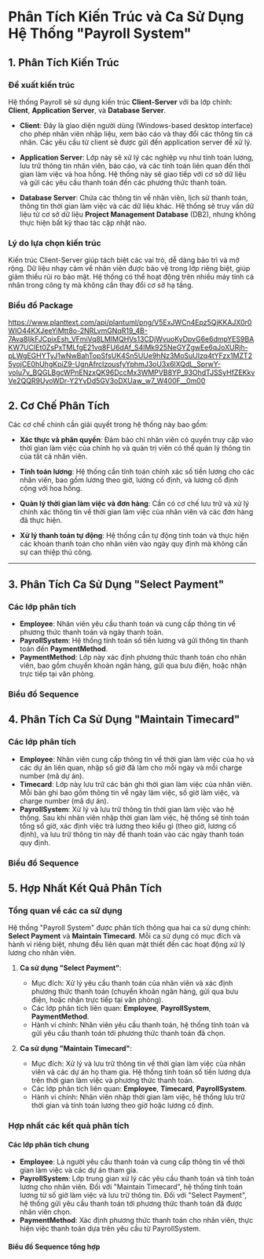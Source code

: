 # Phân Tích Kiến Trúc và Ca Sử Dụng Hệ Thống "Payroll System"

## 1. Phân Tích Kiến Trúc

### Đề xuất kiến trúc

Hệ thống Payroll sẽ sử dụng kiến trúc **Client-Server** với ba lớp chính: **Client**, **Application Server**, và **Database Server**.

- **Client**: Đây là giao diện người dùng (Windows-based desktop interface) cho phép nhân viên nhập liệu, xem báo cáo và thay đổi các thông tin cá nhân. Các yêu cầu từ client sẽ được gửi đến application server để xử lý.
  
- **Application Server**: Lớp này sẽ xử lý các nghiệp vụ như tính toán lương, lưu trữ thông tin nhân viên, báo cáo, và các tính toán liên quan đến thời gian làm việc và hoa hồng. Hệ thống này sẽ giao tiếp với cơ sở dữ liệu và gửi các yêu cầu thanh toán đến các phương thức thanh toán.

- **Database Server**: Chứa các thông tin về nhân viên, lịch sử thanh toán, thông tin thời gian làm việc và các dữ liệu khác. Hệ thống sẽ truy vấn dữ liệu từ cơ sở dữ liệu **Project Management Database** (DB2), nhưng không thực hiện bất kỳ thao tác cập nhật nào.

### Lý do lựa chọn kiến trúc

Kiến trúc Client-Server giúp tách biệt các vai trò, dễ dàng bảo trì và mở rộng. Dữ liệu nhạy cảm về nhân viên được bảo vệ trong lớp riêng biệt, giúp giảm thiểu rủi ro bảo mật. Hệ thống có thể hoạt động trên nhiều máy tính cá nhân trong công ty mà không cần thay đổi cơ sở hạ tầng.

### Biểu đồ Package
https://www.planttext.com/api/plantuml/png/V5ExJWCn4Epz5QjKKAJX0r0WIO44KXJeeYiMtt8o-2NRLvmGNqR19_4B-7Ava8ljkFJCpixEsh_VFmiVq8LMIMQHVs13CDjWvuoKyDpvG6e6dmpYES9BAKW7UCIEt0ZsPxTMLfgE21vq8FU6dAf_S4lMk925NeGYZgwEe6qJoXURjh-pLWgEGHYTyJ1wNwBahTopSfsUK4Sn5UUe9hNz3MoSuUIzq4tYFzx1MZT25yojCE0hUhgKpiZ9-UgnAfrcIzousfyYphmJ3oU3x6lXQdL_SprwY-voIu7v_BQGLBgcWPnENzxQK96DccMx3WMPVB8YP_93OhdTJSSyHfZEKkvVe2QQR9UyoWDr-Y2YvDd5GV3oDXUaw_w7_W400F__0m00

## 2. Cơ Chế Phân Tích

Các cơ chế chính cần giải quyết trong hệ thống này bao gồm:

- **Xác thực và phân quyền**: Đảm bảo chỉ nhân viên có quyền truy cập vào thời gian làm việc của chính họ và quản trị viên có thể quản lý thông tin của tất cả nhân viên.
  
- **Tính toán lương**: Hệ thống cần tính toán chính xác số tiền lương cho các nhân viên, bao gồm lương theo giờ, lương cố định, và lương cố định cộng với hoa hồng.

- **Quản lý thời gian làm việc và đơn hàng**: Cần có cơ chế lưu trữ và xử lý chính xác thông tin về thời gian làm việc của nhân viên và các đơn hàng đã thực hiện.

- **Xử lý thanh toán tự động**: Hệ thống cần tự động tính toán và thực hiện các khoản thanh toán cho nhân viên vào ngày quy định mà không cần sự can thiệp thủ công.

---

## 3. Phân Tích Ca Sử Dụng "Select Payment"

### Các lớp phân tích

- **Employee**: Nhân viên yêu cầu thanh toán và cung cấp thông tin về phương thức thanh toán và ngày thanh toán.
- **PayrollSystem**: Hệ thống tính toán số tiền lương và gửi thông tin thanh toán đến **PaymentMethod**.
- **PaymentMethod**: Lớp này xác định phương thức thanh toán cho nhân viên, bao gồm chuyển khoản ngân hàng, gửi qua bưu điện, hoặc nhận trực tiếp tại văn phòng.

### Biểu đồ Sequence



## 4. Phân Tích Ca Sử Dụng "Maintain Timecard"

### Các lớp phân tích

- **Employee**: Nhân viên cung cấp thông tin về thời gian làm việc của họ và các dự án liên quan, nhập số giờ đã làm cho mỗi ngày và mỗi charge number (mã dự án).
- **Timecard**: Lớp này lưu trữ các bản ghi thời gian làm việc của nhân viên. Mỗi bản ghi bao gồm thông tin về ngày làm việc, số giờ làm việc, và charge number (mã dự án).
- **PayrollSystem**: Xử lý và lưu trữ thông tin thời gian làm việc vào hệ thống. Sau khi nhân viên nhập thời gian làm việc, hệ thống sẽ tính toán tổng số giờ, xác định việc trả lương theo kiểu gì (theo giờ, lương cố định), và lưu trữ thông tin này để thanh toán vào các ngày thanh toán quy định.

### Biểu đồ Sequence

## 5. Hợp Nhất Kết Quả Phân Tích

### Tổng quan về các ca sử dụng

Hệ thống "Payroll System" được phân tích thông qua hai ca sử dụng chính: **Select Payment** và **Maintain Timecard**. Mỗi ca sử dụng có mục đích và hành vi riêng biệt, nhưng đều liên quan mật thiết đến các hoạt động xử lý lương cho nhân viên.

1. **Ca sử dụng "Select Payment"**:
   - Mục đích: Xử lý yêu cầu thanh toán của nhân viên và xác định phương thức thanh toán (chuyển khoản ngân hàng, gửi qua bưu điện, hoặc nhận trực tiếp tại văn phòng).
   - Các lớp phân tích liên quan: **Employee**, **PayrollSystem**, **PaymentMethod**.
   - Hành vi chính: Nhân viên yêu cầu thanh toán, hệ thống tính toán và gửi yêu cầu thanh toán tới phương thức thanh toán đã chọn.

2. **Ca sử dụng "Maintain Timecard"**:
   - Mục đích: Xử lý và lưu trữ thông tin về thời gian làm việc của nhân viên và các dự án họ tham gia. Hệ thống tính toán số tiền lương dựa trên thời gian làm việc và phương thức thanh toán.
   - Các lớp phân tích liên quan: **Employee**, **Timecard**, **PayrollSystem**.
   - Hành vi chính: Nhân viên nhập thời gian làm việc, hệ thống lưu trữ thời gian và tính toán lương theo giờ hoặc lương cố định.

### Hợp nhất các kết quả phân tích

#### Các lớp phân tích chung

- **Employee**: Là người yêu cầu thanh toán và cung cấp thông tin về thời gian làm việc và các dự án tham gia.
- **PayrollSystem**: Lớp trung gian xử lý các yêu cầu thanh toán và tính toán lương cho nhân viên. Đối với "Maintain Timecard", hệ thống tính toán lương từ số giờ làm việc và lưu trữ thông tin. Đối với "Select Payment", hệ thống gửi yêu cầu thanh toán tới phương thức thanh toán đã được nhân viên chọn.
- **PaymentMethod**: Xác định phương thức thanh toán cho nhân viên, thực hiện việc thanh toán dựa trên yêu cầu từ PayrollSystem.

#### Biểu đồ Sequence tổng hợp

